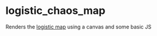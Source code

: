 # logistic_chaos_map

Renders the [logistic map](https://en.wikipedia.org/wiki/Logistic_map) using a
canvas and some basic JS
